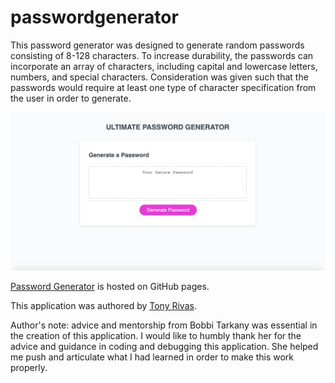 # passwordgenerator

This password generator was designed to generate random passwords consisting of 8-128 characters. To increase durability, the passwords can incorporate an array of characters, including capital and lowercase letters, numbers, and special characters. Consideration was given such that the passwords would require at least one type of character specification from the user in order to generate.

![Ultimate Password Generator](Assets/passwordgenerator_ss.png)

[Password Generator](https://cynesthete.github.io/passwordgenerator/) is hosted on GitHub pages.

This application was authored by [Tony Rivas](https://cynesthete.github.io).

Author's note: advice and mentorship from Bobbi Tarkany was essential in the creation of this application. I would like to humbly thank her for the advice and guidance in coding and debugging this application. She helped me push and articulate what I had learned in order to make this work properly.

